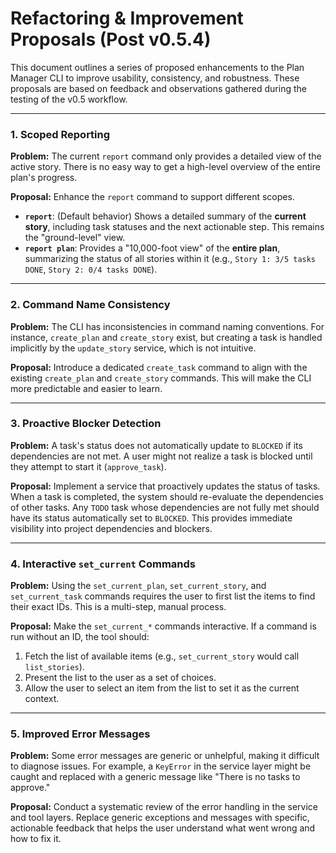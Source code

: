 # Refactoring & Improvement Proposals (Post v0.5.4)

This document outlines a series of proposed enhancements to the Plan Manager CLI to improve usability, consistency, and robustness. These proposals are based on feedback and observations gathered during the testing of the v0.5 workflow.

---

### 1. Scoped Reporting

**Problem:** The current `report` command only provides a detailed view of the active story. There is no easy way to get a high-level overview of the entire plan's progress.

**Proposal:** Enhance the `report` command to support different scopes.

-   **`report`**: (Default behavior) Shows a detailed summary of the **current story**, including task statuses and the next actionable step. This remains the "ground-level" view.
-   **`report plan`**: Provides a "10,000-foot view" of the **entire plan**, summarizing the status of all stories within it (e.g., `Story 1: 3/5 tasks DONE`, `Story 2: 0/4 tasks DONE`).

---

### 2. Command Name Consistency

**Problem:** The CLI has inconsistencies in command naming conventions. For instance, `create_plan` and `create_story` exist, but creating a task is handled implicitly by the `update_story` service, which is not intuitive.

**Proposal:** Introduce a dedicated `create_task` command to align with the existing `create_plan` and `create_story` commands. This will make the CLI more predictable and easier to learn.

---

### 3. Proactive Blocker Detection

**Problem:** A task's status does not automatically update to `BLOCKED` if its dependencies are not met. A user might not realize a task is blocked until they attempt to start it (`approve_task`).

**Proposal:** Implement a service that proactively updates the status of tasks. When a task is completed, the system should re-evaluate the dependencies of other tasks. Any `TODO` task whose dependencies are not fully met should have its status automatically set to `BLOCKED`. This provides immediate visibility into project dependencies and blockers.

---

### 4. Interactive `set_current` Commands

**Problem:** Using the `set_current_plan`, `set_current_story`, and `set_current_task` commands requires the user to first list the items to find their exact IDs. This is a multi-step, manual process.

**Proposal:** Make the `set_current_*` commands interactive. If a command is run without an ID, the tool should:
1.  Fetch the list of available items (e.g., `set_current_story` would call `list_stories`).
2.  Present the list to the user as a set of choices.
3.  Allow the user to select an item from the list to set it as the current context.

---

### 5. Improved Error Messages

**Problem:** Some error messages are generic or unhelpful, making it difficult to diagnose issues. For example, a `KeyError` in the service layer might be caught and replaced with a generic message like "There is no tasks to approve."

**Proposal:** Conduct a systematic review of the error handling in the service and tool layers. Replace generic exceptions and messages with specific, actionable feedback that helps the user understand what went wrong and how to fix it.


